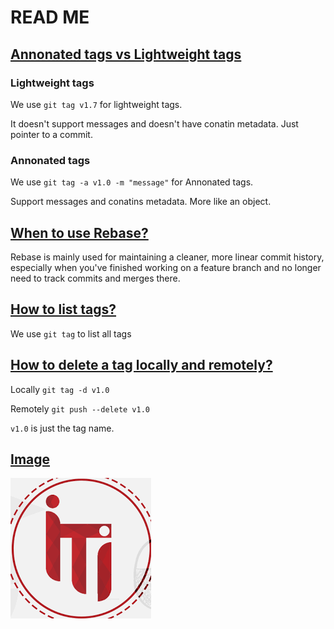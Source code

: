 # READ ME

## <u>Annonated tags vs Lightweight tags</u>
### Lightweight tags
We use `git tag v1.7` for lightweight tags.

It doesn't support messages and doesn't have conatin metadata. Just pointer to a commit.
### Annonated tags
We use `git tag -a v1.0 -m "message"` for Annonated tags.

Support messages and conatins metadata. More like an object.

## <u>When to use Rebase?</u>
Rebase is mainly used for maintaining a cleaner, more linear commit history, especially when you've finished working on a feature branch and no longer need to track commits and merges there.

## <u>How to list tags?</u>
We use `git tag` to list all tags

## <u>How to delete a tag locally and remotely?</u>
Locally `git tag -d v1.0`

Remotely `git push --delete v1.0`

`v1.0` is just the tag name.

## <u>Image</u>
![Alt text](image.png)